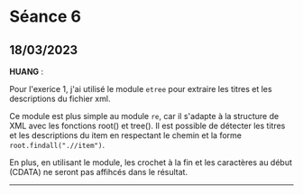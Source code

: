 # Séance 6


## 18/03/2023

**HUANG** : 

Pour l'exerice 1, j'ai utilisé le module `etree` pour extraire les titres et les descriptions du fichier xml.

Ce module est plus simple au module `re`, car il s'adapte à la structure de XML avec les fonctions root() et tree(). Il est possible de détecter les titres et les descriptions du item en respectant le chemin et la forme `root.findall(".//item")`.
		
En plus, en utilisant le module, les crochet à la fin et les caractères au début (CDATA) ne seront pas affihcés dans le résultat.
***


